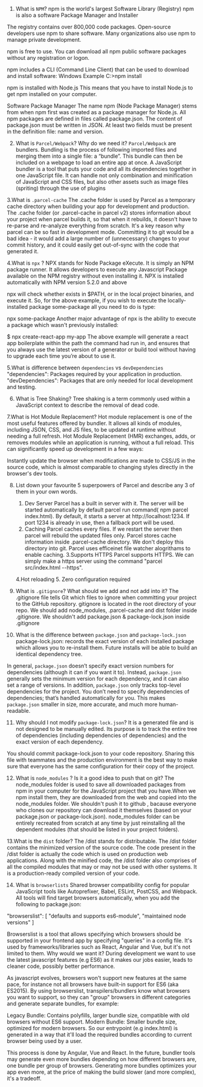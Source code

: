 1. What is `NPM`?
npm is the world's largest Software Library (Registry)
npm is also a software Package Manager and Installer

The registry contains over 800,000 code packages.
Open-source developers use npm to share software.
Many organizations also use npm to manage private development.

npm is free to use.
You can download all npm public software packages without any registration or logon.

npm includes a CLI (Command Line Client) that can be used to download and install software:
Windows Example
C:\>npm install <package>

npm is installed with Node.js
This means that you have to install Node.js to get npm installed on your computer.

Software Package Manager
The name npm (Node Package Manager) stems from when npm first was created as a package manager for Node.js.
All npm packages are defined in files called package.json.
The content of package.json must be written in JSON.
At least two fields must be present in the definition file: name and version.

2. What is `Parcel/Webpack`? Why do we need it?
`Parcel/Webpack` are bundlers.
Bundling is the process of following imported files and merging them into a single file: a “bundle”. This bundle can then be included on a webpage to load an entire app at once.
A JavaScript bundler is a tool that puts your code and all its dependencies together in one JavaScript file.
It can handle not only combination and minification of JavaScript and CSS files, but also other assets such as image files (spriting) through the use of plugins

3.What is `.parcel-cache`
The .cache folder is used by Parcel as a temporary cache directory when building your app for development and production.
The .cache folder (or .parcel-cache in parcel v2) stores information about your project when parcel builds it, so that when it rebuilds, it doesn't have to re-parse and re-analyze everything from scratch. It's a key reason why parcel can be so fast in development mode. Committing it to git would be a bad idea - it would add a large number of (unnecessary) changes to your commit history, and it could easily get out-of-sync with the code that generated it.

4.What is `npx` ?
NPX stands for Node Package eXecute. It is simply an NPM package runner. It allows developers to execute any Javascript Package available on the NPM registry without even installing it. NPX is installed automatically with NPM version 5.2.0 and above

npx will check whether <command> exists in $PATH, or in the local project binaries, and execute it. So, for the above example, if you wish to execute the locally-installed package some-package all you need to do is type:

npx some-package
Another major advantage of npx is the ability to execute a package which wasn't previously installed:

$ npx create-react-app my-app
The above example will generate a react app boilerplate within the path the command had run in, and ensures that you always use the latest version of a generator or build tool without having to upgrade each time you’re about to use it.

5.What is difference between `dependencies` vs `devDependencies`
"dependencies": Packages required by your application in production.
"devDependencies": Packages that are only needed for local development and testing.

6. What is Tree Shaking?
Tree shaking is a term commonly used within a JavaScript context to describe the removal of dead code.

7.What is Hot Module Replacement?
Hot module replacement is one of the most useful features offered by bundler. It allows all kinds of modules, including JSON, CSS, and JS files, to be updated at runtime without needing a full refresh.
Hot Module Replacement (HMR) exchanges, adds, or removes modules while an application is running, without a full reload. This can significantly speed up development in a few ways:

Instantly update the browser when modifications are made to CSS/JS in the source code, which is almost comparable to changing styles directly in the browser's dev tools.

8. List down your favourite 5 superpowers of Parcel and describe any 3 of them in your
own words.

    1. Dev Server
    Parcel has a built in server with it. The server will be started automatically by default parcel run command( npm parcel index.html). 
    By default, it starts a server at http://localhost:1234. If port 1234 is already in use, then a fallback port will be used.
    2. Caching
    Parcel caches every files. If we restart the server then parcel will rebuild the updated files only.
    Parcel stores cache information inside .parcel-cache directory. We don't deploy this directory into git.
    Parcel uses efficeinet file watcher alogrithams to enable caching.
    3.Supports HTTPS
    Parcel supports HTTPS. We can simply make a https server using the command "parcel src/index.html --https".

    4.Hot reloading
    5. Zero configuration required

9. What is `.gitignore`? What should we add and not add into it?
The .gitignore file tells Git which files to ignore when committing your project to the GitHub repository. gitignore is located in the root directory of your repo.
We should add node_modules, .parcel-cache and dist folder inside .gitignore.
We shouldn't add package.json & package-lock.json inside .gitignore

10. What is the difference between `package.json` and `package-lock.json`
package-lock.json: records the exact version of each installed package which allows you to re-install them. Future installs will be able to build an identical dependency tree.

In general, `package.json` doesn’t specify exact version numbers for dependencies (although it can if you want it to). Instead, `package.json` generally sets the minimum version for each dependency, and it can also set a range of versions. In addition, `package.json` only tracks top-level dependencies for the project. You don’t need to specify dependencies of dependencies; that’s handled automatically for you. This makes `package.json` smaller in size, more accurate, and much more human-readable.

11. Why should I not modify `package-lock.json`?
It is a generated file and is not designed to be manually edited. Its purpose is to track the entire tree of dependencies (including dependencies of dependencies) and the exact version of each dependency.

You should commit package-lock.json to your code repository. Sharing this file with teammates and the production environment is the best way to make sure that everyone has the same configuration for their copy of the project.

12. What is `node_modules` ? Is it a good idea to push that on git?
The node_modules folder is used to save all downloaded packages from npm in your computer for the JavaScript project that you have.When we npm install them, they are downloaded from the web and copied into the node_modules folder.
We shouldn't push it to github , bacause everyone who clones our repository can download it themselves (based on your package.json or package-lock.json). node_modules folder can be entirely recreated from scratch at any time by just reinstalling all the dependent modules (that should be listed in your project folders).

13.What is the `dist` folder?
The /dist stands for distributable.
The /dist folder contains the minimized version of the source code.
The code present in the /dist folder is actually the code which is used on production web applications.
Along with the minified code, the /dist folder also comprises of all the compiled modules that may or may not be used with other systems.
It is a production-ready compiled version of your code.

14. What is `browserlists`
Shared browser compatibility config for popular JavaScript tools like Autoprefixer, Babel, ESLint, PostCSS, and Webpack.
All tools will find target browsers automatically, when you add the following to package.json:

  "browserslist": [
    "defaults and supports es6-module",
    "maintained node versions"
  ]

Browserslist is a tool that allows specifying which browsers should be supported in your frontend app by specifying "queries" in a config file. It's used by frameworks/libraries such as React, Angular and Vue, but it's not limited to them.
Why would we want it?
During development we want to use the latest javascript features (e.g ES6) as it makes our jobs easier, leads to cleaner code, possibly better performance.

As javascript evolves, browsers won't support new features at the same pace, for instance not all browsers have built-in support for ES6 (aka ES2015). By using browserslist, transpilers/bundlers know what browsers you want to support, so they can "group" browsers in different categories and generate separate bundles, for example:

Legacy Bundle: Contains polyfills, larger bundle size, compatible with old browsers without ES6 support.
Modern Bundle: Smaller bundle size, optimized for modern browsers.
So our entrypoint (e.g index.html) is generated in a way that it'll load the required bundles according to current browser being used by a user.

This process is done by Angular, Vue and React. In the future, bundler tools may generate even more bundles depending on how different browsers are, one bundle per group of browsers. Generating more bundles optimizes your app even more, at the price of making the build slower (and more complex), it's a tradeoff.

